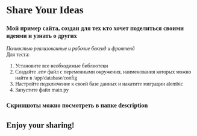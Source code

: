 <div style="font-family: cursive;">   
<h1>Share Your Ideas</h1>
<h3>Мой пример сайта, создан для тех кто хочет поделиться своими идеями и узнать о других</h3>
<i>Полностью реализованные и рабочие бекенд и фронтенд</i><br>
Для теста: <ol>
<li>Установите все необходимые библиотеки</li>
<li> Создайте .env файл с переменными окружения, наименования которых можно найти в /app/database/config</li>
<li>Настройте подключение к своей базе данных и накатите миграции alembic</li>
<li>Запустите файл main.py</li>
</ol>
  <h3>Скриншоты можно посмотреть в папке description</h3>  
<h2>Enjoy your sharing!</h2>
</div>
